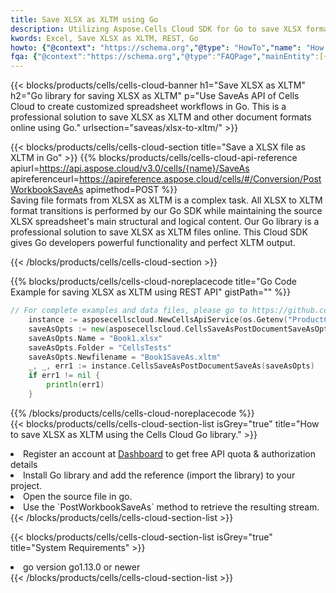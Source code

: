 ```yaml
---
title: Save XLSX as XLTM using Go 
description: Utilizing Aspose.Cells Cloud SDK for Go to save XLSX format file as XLTM format file. 
kwords: Excel, Save XLSX as XLTM, REST, Go
howto: {"@context": "https://schema.org","@type": "HowTo","name": "How to save XLSX as XLTM using the Cells Cloud Go library.","description": "How to save XLSX as XLTM using the Cells Cloud Go library.","image": {"@type": "ImageObject"},"url": "/go/saveas/xlsx-to-xltm/","step": [{ "@type": "HowToStep","name": "How to save XLSX as XLTM using the Cells Cloud Go library. step 1", "image": {"@type": "ImageObject",},"url": "/go/saveas/xlsx-to-xltm/","text": "Register an account at <a href='https://dashboard.aspose.cloud/'>Dashboard</a> to get free API quota & authorization details",},{ "@type": "HowToStep","name": "How to save XLSX as XLTM using the Cells Cloud Go library. step 1", "image": {"@type": "ImageObject",},"url": "/go/saveas/xlsx-to-xltm/","text": "Install Go library and add the reference (import the library) to your project.",},{ "@type": "HowToStep","name": "How to save XLSX as XLTM using the Cells Cloud Go library. step 1", "image": {"@type": "ImageObject",},"url": "/go/saveas/xlsx-to-xltm/","text": "Open the source file in go.",},{ "@type": "HowToStep","name": "How to save XLSX as XLTM using the Cells Cloud Go library. step 1", "image": {"@type": "ImageObject",},"url": "/go/saveas/xlsx-to-xltm/","text": "Use the `PostWorkbookSaveAs` method to retrieve the resulting stream.",}, ],"supply": {"@type": "HowToSupply","name": "document"},"tool": [{"@type": "HowToTool","name": "Goland, Visual Studio Code, Eclipse"},{"@type": "HowToTool","name": "Aspose Cells"}],"totalTime": "PT6M"}
fqa: {"@context":"https://schema.org","@type":"FAQPage","mainEntity":[{"@type":"Question","name":"Why save file as other formats file in C# using REST API?","acceptedAnswer":{"@type":"Answer","text":"Documents are encoded in many ways, and some files may be incompatible with the software you use. To open and read such files, just save them as appropriate file formats.<br/><ol><li>Install .NET SDK and add the reference (import the library) to your project.</li><li>Open the source file in C# using REST API.</li><li>Call the PostWorkbookSaveAsRequest() method, passing an output filename with required extension.</li><li>Get the result of save as a separate file.</li></ol>"}},{"@type":"Question","name":"What file formats can I save as with your C# library?","acceptedAnswer":{"@type":"Answer","text":"We support a variety of file formats for conversion using .NET library, including XLSX, Excel, xls , PDF, CSV, HTML, Markdown, XML, PNG, JPG, TIFF, Json, TXT and many more."}},{"@type":"Question","name":"What is the maximum allowed file size for conversion using this .NET library?","acceptedAnswer":{"@type":"Answer","text":"There are no file size limits for format conversions using .NET library."}}]}
---
```



{{< blocks/products/cells/cells-cloud-banner h1="Save XLSX as XLTM" h2="Go library for saving XLSX as XLTM" p="Use SaveAs API of Cells Cloud to create customized spreadsheet workflows in Go. This is a professional solution to save XLSX as XLTM and other document formats online using Go." urlsection="saveas/xlsx-to-xltm/" >}}

{{< blocks/products/cells/cells-cloud-section  title="Save a XLSX file as XLTM in Go" >}}
{{% blocks/products/cells/cells-cloud-api-reference  apiurl=https://api.aspose.cloud/v3.0/cells/{name}/SaveAs  apireferenceurl=https://apireference.aspose.cloud/cells/#/Conversion/PostWorkbookSaveAs  apimethod=POST %}}
<br/>
Saving file formats from XLSX as XLTM is a complex task. All XLSX to XLTM format transitions is performed by our Go SDK while maintaining the source XLSX spreadsheet's main structural and logical content. Our Go library is a professional solution to save XLSX as XLTM files online. This Cloud SDK gives Go developers powerful functionality and perfect XLTM output.

{{< /blocks/products/cells/cells-cloud-section >}}

{{% blocks/products/cells/cells-cloud-noreplacecode title="Go Code Example for saving XLSX as XLTM using REST API" gistPath="" %}}
  
```go
// For complete examples and data files, please go to https://github.com/aspose-cells-cloud/aspose-cells-cloud-go/
    instance := asposecellscloud.NewCellsApiService(os.Getenv("ProductClientId"), os.Getenv("ProductClientSecret"))
    saveAsOpts := new(asposecellscloud.CellsSaveAsPostDocumentSaveAsOpts)
    saveAsOpts.Name = "Book1.xlsx"
    saveAsOpts.Folder = "CellsTests"
    saveAsOpts.Newfilename = "Book1SaveAs.xltm"
    _, _, err1 := instance.CellsSaveAsPostDocumentSaveAs(saveAsOpts)
    if err1 != nil {
	    println(err1)
    }
```
  
{{% /blocks/products/cells/cells-cloud-noreplacecode  %}}
<br/>
{{< blocks/products/cells/cells-cloud-section-list isGrey="true"  title="How to save XLSX as XLTM using the Cells Cloud Go library." >}}
<li>Register an account at <a href="https://dashboard.aspose.cloud/">Dashboard</a> to get free API quota & authorization details</li>
<li>Install Go library and add the reference (import the library) to your project.</li>
<li>Open the source file in go.</li>
<li>Use the `PostWorkbookSaveAs` method to retrieve the resulting stream.</li>
{{< /blocks/products/cells/cells-cloud-section-list >}}

{{< blocks/products/cells/cells-cloud-section-list isGrey="true"  title="System Requirements" >}}
<li>go version go1.13.0 or newer</li>
{{< /blocks/products/cells/cells-cloud-section-list >}}
